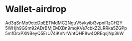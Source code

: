 # Wallet-airdrop
Ad3qSnMp9ctcDpEETMdMC2NguV5ykyibi3vpniRzCH2Y			
5WHjh9G9m92ADrBMjEMXBn9mqKVe7cbkZ2LRRka5ZGPp			
5mfDrxPXNBeyQ5ErU74iKnNrWntQHF8w4QREqsjNp3kW
